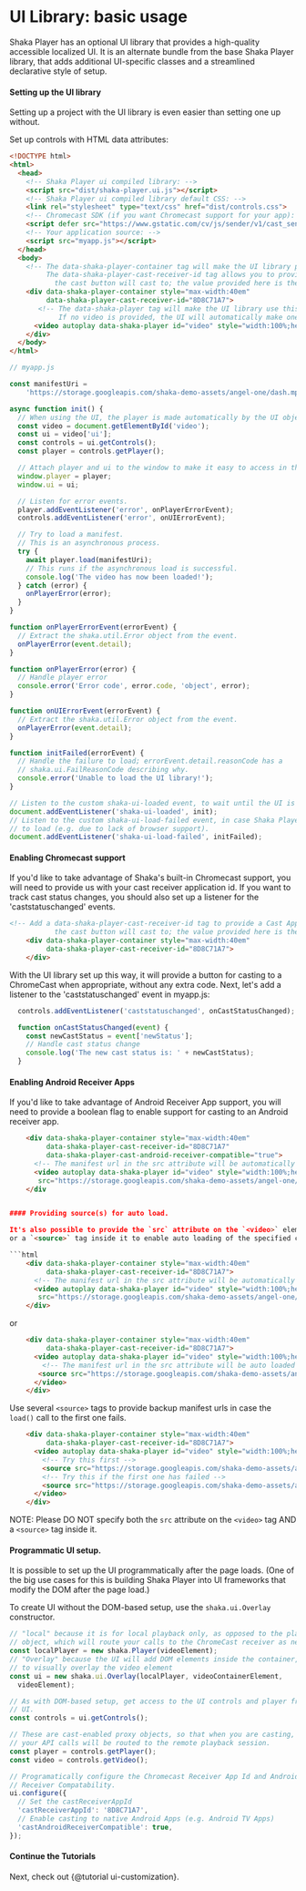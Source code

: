 # UI Library: basic usage

Shaka Player has an optional UI library that provides a high-quality accessible
localized UI. It is an alternate bundle from the base
Shaka Player library, that adds additional UI-specific classes and a streamlined
declarative style of setup.


#### Setting up the UI library

Setting up a project with the UI library is even easier than setting one up without.

Set up controls with HTML data attributes:

```html
<!DOCTYPE html>
<html>
  <head>
    <!-- Shaka Player ui compiled library: -->
    <script src="dist/shaka-player.ui.js"></script>
    <!-- Shaka Player ui compiled library default CSS: -->
    <link rel="stylesheet" type="text/css" href="dist/controls.css">
    <!-- Chromecast SDK (if you want Chromecast support for your app): -->
    <script defer src="https://www.gstatic.com/cv/js/sender/v1/cast_sender.js"></script>
    <!-- Your application source: -->
    <script src="myapp.js"></script>
  </head>
  <body>
    <!-- The data-shaka-player-container tag will make the UI library place the controls in this div.
         The data-shaka-player-cast-receiver-id tag allows you to provide a Cast Application ID that
           the cast button will cast to; the value provided here is the sample cast receiver. -->
    <div data-shaka-player-container style="max-width:40em"
         data-shaka-player-cast-receiver-id="8D8C71A7">
       <!-- The data-shaka-player tag will make the UI library use this video element.
            If no video is provided, the UI will automatically make one inside the container div. -->
      <video autoplay data-shaka-player id="video" style="width:100%;height:100%"></video>
    </div>
  </body>
</html>
```

```js
// myapp.js

const manifestUri =
    'https://storage.googleapis.com/shaka-demo-assets/angel-one/dash.mpd';

async function init() {
  // When using the UI, the player is made automatically by the UI object.
  const video = document.getElementById('video');
  const ui = video['ui'];
  const controls = ui.getControls();
  const player = controls.getPlayer();

  // Attach player and ui to the window to make it easy to access in the JS console.
  window.player = player;
  window.ui = ui;

  // Listen for error events.
  player.addEventListener('error', onPlayerErrorEvent);
  controls.addEventListener('error', onUIErrorEvent);

  // Try to load a manifest.
  // This is an asynchronous process.
  try {
    await player.load(manifestUri);
    // This runs if the asynchronous load is successful.
    console.log('The video has now been loaded!');
  } catch (error) {
    onPlayerError(error);
  }
}

function onPlayerErrorEvent(errorEvent) {
  // Extract the shaka.util.Error object from the event.
  onPlayerError(event.detail);
}

function onPlayerError(error) {
  // Handle player error
  console.error('Error code', error.code, 'object', error);
}

function onUIErrorEvent(errorEvent) {
  // Extract the shaka.util.Error object from the event.
  onPlayerError(event.detail);
}

function initFailed(errorEvent) {
  // Handle the failure to load; errorEvent.detail.reasonCode has a
  // shaka.ui.FailReasonCode describing why.
  console.error('Unable to load the UI library!');
}

// Listen to the custom shaka-ui-loaded event, to wait until the UI is loaded.
document.addEventListener('shaka-ui-loaded', init);
// Listen to the custom shaka-ui-load-failed event, in case Shaka Player fails
// to load (e.g. due to lack of browser support).
document.addEventListener('shaka-ui-load-failed', initFailed);
```


#### Enabling Chromecast support

If you'd like to take advantage of Shaka's built-in Chromecast support,
you will need to provide us with your cast receiver application id.
If you want to track cast status changes, you should also
set up a listener for the 'caststatuschanged' events.

```html
<!-- Add a data-shaka-player-cast-receiver-id tag to provide a Cast Application ID that
           the cast button will cast to; the value provided here is the sample cast receiver. -->
    <div data-shaka-player-container style="max-width:40em"
         data-shaka-player-cast-receiver-id="8D8C71A7">
    </div>
```

With the UI library set up this way, it will provide a button for casting to a
ChromeCast when appropriate, without any extra code.
Next, let's add a listener to the 'caststatuschanged' event in myapp.js:


```js
  controls.addEventListener('caststatuschanged', onCastStatusChanged);

  function onCastStatusChanged(event) {
    const newCastStatus = event['newStatus'];
    // Handle cast status change
    console.log('The new cast status is: ' + newCastStatus);
  }
```


#### Enabling Android Receiver Apps

If you'd like to take advantage of Android Receiver App support,
you will need to provide a boolean flag to enable support for
casting to an Android receiver app.

```html
    <div data-shaka-player-container style="max-width:40em"
         data-shaka-player-cast-receiver-id="8D8C71A7"
         data-shaka-player-cast-android-receiver-compatible="true">
      <!-- The manifest url in the src attribute will be automatically loaded -->
      <video autoplay data-shaka-player id="video" style="width:100%;height:100%"
       src="https://storage.googleapis.com/shaka-demo-assets/angel-one/dash.mpd"></video>
    </div


#### Providing source(s) for auto load.

It's also possible to provide the `src` attribute on the `<video>` element
or a `<source>` tag inside it to enable auto loading of the specified content.

```html
    <div data-shaka-player-container style="max-width:40em"
         data-shaka-player-cast-receiver-id="8D8C71A7">
      <!-- The manifest url in the src attribute will be automatically loaded -->
      <video autoplay data-shaka-player id="video" style="width:100%;height:100%"
       src="https://storage.googleapis.com/shaka-demo-assets/angel-one/dash.mpd"></video>
    </div>
```

or

```html
    <div data-shaka-player-container style="max-width:40em"
         data-shaka-player-cast-receiver-id="8D8C71A7">
      <video autoplay data-shaka-player id="video" style="width:100%;height:100%">
        <!-- The manifest url in the src attribute will be auto loaded -->
       <source src="https://storage.googleapis.com/shaka-demo-assets/angel-one/dash.mpd"/>
      </video>
    </div>
```

Use several `<source>` tags to provide backup manifest urls in case the `load()`
call to the first one fails.

```html
    <div data-shaka-player-container style="max-width:40em"
         data-shaka-player-cast-receiver-id="8D8C71A7">
      <video autoplay data-shaka-player id="video" style="width:100%;height:100%">
        <!-- Try this first -->
        <source src="https://storage.googleapis.com/shaka-demo-assets/angel-one/dash.mpd"/>
        <!-- Try this if the first one has failed -->
        <source src="https://storage.googleapis.com/shaka-demo-assets/angel-one-hls-apple/master.m3u8"/>
      </video>
    </div>
```

NOTE: Please DO NOT specify both the `src` attribute on the `<video>` tag AND
a `<source>` tag inside it.


#### Programmatic UI setup.
It is possible to set up the UI programmatically after the page loads.
(One of the big use cases for this is building Shaka Player into UI frameworks
that modify the DOM after the page load.)

To create UI without the DOM-based setup, use the `shaka.ui.Overlay`
constructor.

```js
// "local" because it is for local playback only, as opposed to the player proxy
// object, which will route your calls to the ChromeCast receiver as necessary.
const localPlayer = new shaka.Player(videoElement);
// "Overlay" because the UI will add DOM elements inside the container,
// to visually overlay the video element
const ui = new shaka.ui.Overlay(localPlayer, videoContainerElement,
  videoElement);

// As with DOM-based setup, get access to the UI controls and player from the
// UI.
const controls = ui.getControls();

// These are cast-enabled proxy objects, so that when you are casting,
// your API calls will be routed to the remote playback session.
const player = controls.getPlayer();
const video = controls.getVideo();

// Programatically configure the Chromecast Receiver App Id and Android
// Receiver Compatability.
ui.configure({
  // Set the castReceiverAppId
  'castReceiverAppId': '8D8C71A7',
  // Enable casting to native Android Apps (e.g. Android TV Apps)
  'castAndroidReceiverCompatible': true,
});
```




#### Continue the Tutorials

Next, check out {@tutorial ui-customization}.
